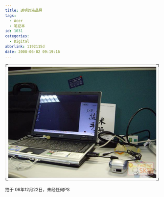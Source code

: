 ```yaml
---
title: 透明的液晶屏
tags:
  - Acer
  - 笔记本
id: 1031
categories:
  - Digital
abbrlink: 1192115d
date: 2008-06-02 09:19:16
---
```


![](/images/2008/06/02_200806020919006276_6476.jpg)

拍于 06年12月22日，未经任何PS
